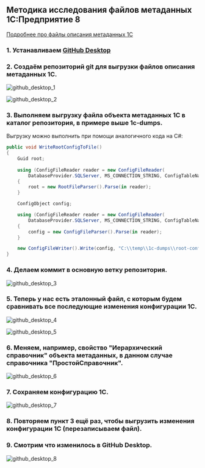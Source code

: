 ## Методика исследования файлов метаданных 1С:Предприятие 8

[Подробнее про файлы описания метаданных 1С](https://github.com/zhichkin/dajet/blob/main/doc/metadata-internals/format-description/README.md)

### 1. Устанавливаем [**GitHub Desktop**](https://desktop.github.com)

### 2. Создаём репозиторий git для выгрузки файлов описания метаданных 1С.

![github_desktop_1](https://github.com/zhichkin/dajet/blob/main/doc/metadata-internals/images/github_desktop_1.png)

![github_desktop_2](https://github.com/zhichkin/dajet/blob/main/doc/metadata-internals/images/github_desktop_2.png)

### 3. Выполняем выгрузку файла объекта метаданных 1С в каталог репозитория, в примере выше 1c-dumps.

Выгрузку можно выполнить при помощи аналогичного кода на C#:

```C#
public void WriteRootConfigToFile()
{
    Guid root;
            
    using (ConfigFileReader reader = new ConfigFileReader(
        DatabaseProvider.SQLServer, MS_CONNECTION_STRING, ConfigTableNames.Config, "root"))
    {
        root = new RootFileParser().Parse(in reader);
    }

    ConfigObject config;

    using (ConfigFileReader reader = new ConfigFileReader(
        DatabaseProvider.SQLServer, MS_CONNECTION_STRING, ConfigTableNames.Config, root))
    {
        config = new ConfigFileParser().Parse(in reader);
    }

    new ConfigFileWriter().Write(config, "C:\\temp\\1c-dumps\\root-config.txt");
}
```

### 4. Делаем коммит в основную ветку репозитория.

![github_desktop_3](https://github.com/zhichkin/dajet/blob/main/doc/metadata-internals/images/github_desktop_3.png)

### 5. Теперь у нас есть эталонный файл, с которым будем сравнивать все последующие изменения конфигурации 1С.

![github_desktop_4](https://github.com/zhichkin/dajet/blob/main/doc/metadata-internals/images/github_desktop_4.png)

![github_desktop_5](https://github.com/zhichkin/dajet/blob/main/doc/metadata-internals/images/github_desktop_5.png)

### 6. Меняем, например, свойство "Иерархический справочник" объекта метаданных, в данном случае справочника  "ПростойСправочник".

![github_desktop_6](https://github.com/zhichkin/dajet/blob/main/doc/metadata-internals/images/github_desktop_6.png)

### 7. Сохраняем конфигурацию 1С.

![github_desktop_7](https://github.com/zhichkin/dajet/blob/main/doc/metadata-internals/images/github_desktop_7.png)

### 8. Повторяем пункт 3 ещё раз, чтобы выгрузить изменения конфигурации 1С (перезаписываем файл).

### 9. Смотрим что изменилось в GitHub Desktop.

![github_desktop_8](https://github.com/zhichkin/dajet/blob/main/doc/metadata-internals/images/github_desktop_8.png)